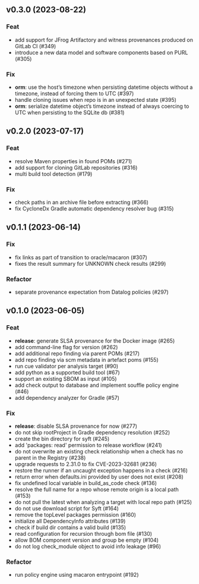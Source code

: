 ## v0.3.0 (2023-08-22)

### Feat

- add support for JFrog Artifactory and witness provenances produced on GitLab CI (#349)
- introduce a new data model and software components based on PURL (#305)

### Fix

- **orm**: use the host’s timezone when persisting datetime objects without a timezone, instead of forcing them to UTC (#397)
- handle cloning issues when repo is in an unexpected state (#395)
- **orm**: serialize datetime object’s timezone instead of always coercing to UTC when persisting to the SQLite db (#381)

## v0.2.0 (2023-07-17)

### Feat

- resolve Maven properties in found POMs (#271)
- add support for cloning GitLab repositories (#316)
- multi build tool detection (#179)

### Fix

- check paths in an archive file before extracting (#366)
- fix CycloneDx Gradle automatic dependency resolver bug (#315)

## v0.1.1 (2023-06-14)

### Fix

- fix links as part of transition to oracle/macaron (#307)
- fixes the result summary for UNKNOWN check results (#299)

### Refactor

- separate provenance expectation from Datalog policies (#297)

## v0.1.0 (2023-06-05)

### Feat

- **release**: generate SLSA provenance for the Docker image (#265)
- add command-line flag for version (#262)
- add additional repo finding via parent POMs (#217)
- add repo finding via scm metadata in artefact poms (#155)
- run cue validator per analysis target  (#90)
- add python as a supported build tool (#67)
- support an existing SBOM as input (#105)
- add check output to database and implement souffle policy engine (#46)
- add dependency analyzer for Gradle (#57)

### Fix

- **release**: disable SLSA provenance for now (#277)
- do not skip rootProject in Gradle dependency resolution (#252)
- create the bin directory for syft (#245)
- add 'packages: read' permission to release workflow (#241)
- do not overwrite an existing check relationship when a check has no parent in the Registry (#238)
- upgrade requests to 2.31.0 to fix CVE-2023-32681 (#236)
- restore the runner if an uncaught exception happens in a check (#216)
- return error when defaults.ini provided by user does not exist (#208)
- fix undefined local variable in build_as_code check (#136)
- resolve the full name for a repo whose remote origin is a local path (#153)
- do not pull the latest when analyzing a target with local repo path (#125)
- do not use download script for Syft (#164)
- remove the topLevel packages permission (#160)
- initialize all DependencyInfo attributes (#139)
- check if build dir contains a valid build (#135)
- read configuration for recursion through bom file (#130)
- allow BOM component version and group be empty (#104)
- do not log check_module object to avoid info leakage (#96)

### Refactor

- run policy engine using macaron entrypoint (#192)
